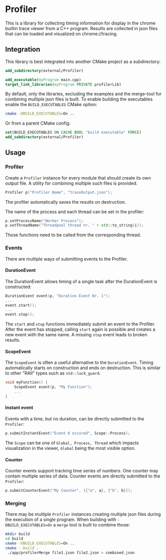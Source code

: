 # Profiler
This is a library for collecting timing information for display in the chrome builtin trace
viewer from a C++ program. Results are collected in json files that can be loaded and visualized
on chrome://tracing.

## Integration
This library is best integrated into another CMake project as a subdirectory:

```cmake
add_subdirectory(external/Profiler)

add_executable(myProgram main.cpp)
target_link_libraries(myProgram PRIVATE profilerLib)
```
By default, only the libraries, excluding the examples and the merge-tool for combining multiple json
files is built.
To enable building the executables enable the `BUILD_EXECUTABLES` CMake option:
```bash
cmake -DBUILD_EXECUTABLES=On ..
```
Or from a parent CMake config:
```cmake
set(BUILD_EXECUTABLES ON CACHE BOOL "build executable" FORCE)
add_subdirectory(external/Profiler)
```

## Usage
### Profiler
Create a `Profiler` instance for every module that should create its own output file.
A utility for combining multiple such files is provided.
```c++
Profiler p("Profiler Name", "traceOutput.json");
```
The profiler automatically saves the results on destruction.

The name of the process and each thread can be set in the profiler:
```c++
p.setProcessName("Worker Process");
p.setThreadName("Threadpool thread nr. " + std::to_string(i));
```
Those functions need to be called from the corresponding thread.

### Events
There are multiple ways of submitting events to the Profiler.

#### DurationEvent
The DurationEvent allows timing of a single task after the DurationEvent is constructed:
```c++
DurationEvent event(p, "Duration Event Nr. 1");
...
event.start();
...
event.stop();
```
The `start` and `stop` functions immediately submit an event to the Profiler. After the event has stopped,
calling `start` again is possible and creates a new event with the same name. A missing `stop` event
leads to broken results.

#### ScopeEvent
The `ScopeEvent` is often a useful alternative to the `DurationEvent`. Timing automatically starts on
construction and ends on destruction. This is similar to other "RAII" types such as `std::lock_guard`.
```c++
void myFunction() {
    ScopeEvent event(p, "My Function");
    ...
}
```

#### Instant event
Events with a time, but no duration, can be directly submitted to the `Profiler`:
```c++
p.submitInstantEvent("Event A occured", Scope::Process);
```
The `Scope` can be one of `Global, Process, Thread` which impacts visualization in the viewer, `Global`
being the most visible option.

#### Counter
Counter events support tracking time series of numbers. One counter may contain multiple series of data.
Counter events are directly submitted to the `Profiler`:
```c++
p.submitCounterEvent("My Counter", {{"a", a}, {"b", b}});
```

### Merging
There may be multiple `Profiler` instances creating multiple json files during the execution of a single
program. When building with `-DBUILD_EXECUTABLES=On` a `merge` tool is built to combine those:
```bash
mkdir build
cd build
cmake -DBUILD_EXECUTABLES=On ..
cmake --build .
 ./app/profilerMerge file1.json file2.json > combined.json
```
